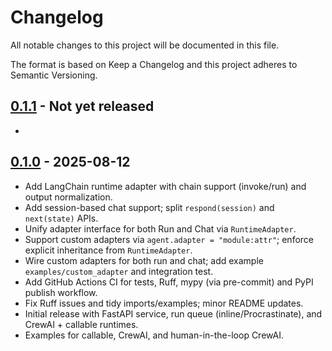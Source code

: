 # Changelog

All notable changes to this project will be documented in this file.

The format is based on Keep a Changelog and this project adheres to Semantic Versioning.

## [0.1.1] - Not yet released
- 

## [0.1.0] - 2025-08-12

- Add LangChain runtime adapter with chain support (invoke/run) and output normalization.
- Add session-based chat support; split `respond(session)` and `next(state)` APIs.
- Unify adapter interface for both Run and Chat via `RuntimeAdapter`.
- Support custom adapters via `agent.adapter = "module:attr"`; enforce explicit inheritance from `RuntimeAdapter`.
- Wire custom adapters for both run and chat; add example `examples/custom_adapter` and integration test.
- Add GitHub Actions CI for tests, Ruff, mypy (via pre-commit) and PyPI publish workflow.
- Fix Ruff issues and tidy imports/examples; minor README updates.
- Initial release with FastAPI service, run queue (inline/Procrastinate), and CrewAI + callable runtimes.
- Examples for callable, CrewAI, and human-in-the-loop CrewAI.

[0.1.1]: https://github.com/your-org/unified-agent-interface/releases/tag/0.1.1
[0.1.0]: https://github.com/your-org/unified-agent-interface/releases/tag/0.1.0

